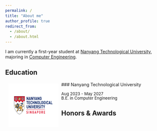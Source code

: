 ```yaml
---
permalink: /
title: "About me"
author_profile: true
redirect_from: 
  - /about/
  - /about.html
---
```


I am currently a first-year student at [Nanyang Technological University](https://www.ntu.edu.sg/), majoring in [Computer Engineering](https://www.ntu.edu.sg/education/undergraduate-programme/bachelor-of-engineering-in-computer-engineering).

Education
------

<!--
<dl>
    <dt><img style="float: left; margin:5px 10px" width="160" height="140" hspace="10" src="/images/education/NTU.png"></dt>
    <dt>Nanyang Technological University</dt>
    <dd>July 2023 - July 2027</dd>
    <dd>B.E. at [College of Computing and Data Science](https://www.ntu.edu.sg/computing)</dd>
</dl>
-->

<img style="float: left; margin:5px 10px" src="/images/education/NTU.png" width="160" height="140">
### Nanyang Technological University
<p style="line-height:1.0">
<font size="2">
Aug 2023 - May 2027<br />
B.E. in Computer Engineering<br />
</font>
</p>

Honors & Awards
------
